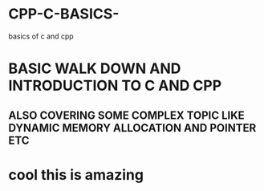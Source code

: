 # CPP-C-BASICS-
basics of c and cpp
# BASIC WALK DOWN AND INTRODUCTION TO C AND CPP 
## ALSO COVERING SOME COMPLEX TOPIC LIKE DYNAMIC MEMORY ALLOCATION AND POINTER ETC
# cool this is amazing
